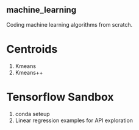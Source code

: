 ## machine_learning
Coding machine learning algorithms from scratch.

# Centroids 
1. Kmeans
2. Kmeans++
# Tensorflow Sandbox
1. conda seteup
2. Linear regression examples for API exploration
